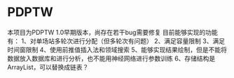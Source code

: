 # PDPTW
本项目为PDPTW 1.0早期版本，尚存在若干bug需要修复
目前能够实现的功能有：
1、对单场站多轮次进行分配（但多轮次有问题）
2、满足容量限制
3、满足时间窗限制
4、使用前推值插入法和领域搜索
5、能够实现结果绘制，但是不能将数据放入数据库和进行分析，也不能用神经网络进行参数训练
6、存储结构是ArrayList，可以替换成链表？
